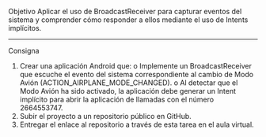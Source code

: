 Objetivo
Aplicar el uso de BroadcastReceiver para capturar eventos del sistema y comprender cómo responder a ellos mediante el uso de Intents implícitos.
______________
Consigna
1. Crear una aplicación Android que:
o Implemente un BroadcastReceiver que escuche el evento del sistema correspondiente al cambio de Modo Avión (ACTION_AIRPLANE_MODE_CHANGED).
o Al detectar que el Modo Avión ha sido activado, la aplicación debe generar un Intent implícito para abrir la aplicación de llamadas con el número 2664553747.
2. Subir el proyecto a un repositorio público en GitHub.
3. Entregar el enlace al repositorio a través de esta tarea en el aula virtual.

